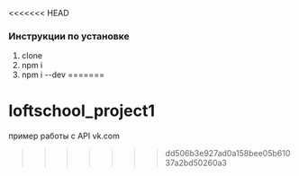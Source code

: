 <<<<<<< HEAD
> 

### Инструкции по установке
1. clone
2. npm i
3. npm i --dev
=======
# loftschool_project1
пример работы с API vk.com
>>>>>>> dd506b3e927ad0a158bee05b61037a2bd50260a3
